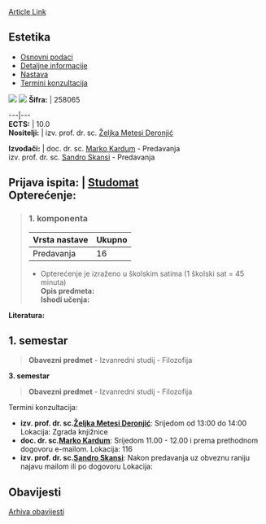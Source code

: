 [Article Link](https://www.fhs.hr/predmet/est_a)

## Estetika
  * [Osnovni podaci](https://www.fhs.hr/predmet/est_a#v1id-904802_210103_1_0 "Osnovni podaci")
  * [Detaljne informacije](https://www.fhs.hr/predmet/est_a#v1id-904802_210103_1_1 "Detaljne informacije")
  * [Nastava](https://www.fhs.hr/predmet/est_a#v1id-904802_210103_1_2 "Nastava")
  * [Termini konzultacija](https://www.fhs.hr/predmet/est_a#v1id-904802_210103_1_3 "Termini konzultacija")


[![](https://www.fhs.hr/img/flags/gif/hr.gif)](https://www.fhs.hr/predmet/est_a) [![](https://www.fhs.hr/img/flags/gif/gb.gif)](https://www.fhs.hr/en/course/aes_a)
**Šifra:** |  258065  
  
---|---  
**ECTS:** |  10.0   
**Nositelji:** |  izv. prof. dr. sc. [Željka Metesi Deronjić](https://www.fhs.hr/djelatnik/zeljka.metesi_deronjic)   
  
**Izvođači:** |  doc. dr. sc. [Marko Kardum](https://www.fhs.hr/djelatnik/marko.kardum) - Predavanja  
izv. prof. dr. sc. [Sandro Skansi](https://www.fhs.hr/djelatnik/sandro.skansi) - Predavanja  
  
**Prijava ispita:** |  [Studomat](http://www.isvu.hr/studomat)  
**Opterećenje:**  
---  
> ### 1. komponenta
> | Vrsta nastave | Ukupno  
> ---|---  
> Predavanja | 16  
> * Opterećenje je izraženo u školskim satima (1 školski sat = 45 minuta)   
**Opis predmeta:**  
> **Ishodi učenja:**  

  
**Literatura:**  

  
**1. semestar**  
---  
> **Obavezni predmet** - Izvanredni studij - Filozofija  
>   
  
**3. semestar**  
> **Obavezni predmet** - Izvanredni studij - Filozofija  
>   
Termini konzultacija: 
  * **izv. prof. dr. sc.[Željka Metesi Deronjić](https://www.fhs.hr/djelatnik/zeljka.metesi_deronjic)**: 
Srijedom od 13:00 do 14:00
Lokacija: Zgrada knjižnice 
  * **doc. dr. sc.[Marko Kardum](https://www.fhs.hr/djelatnik/marko.kardum)**: 
Srijedom 11.00 - 12.00 i prema prethodnom dogovoru e-mailom.
Lokacija: 116 
  * **izv. prof. dr. sc.[Sandro Skansi](https://www.fhs.hr/djelatnik/sandro.skansi)**: 
Nakon predavanja uz obveznu raniju najavu mailom ili po dogovoru
Lokacija: 


## Obavijesti
[Arhiva obavijesti](https://www.fhs.hr/predmet/est_a?@=21l3z#news_123079 "Arhiva obavijesti")

